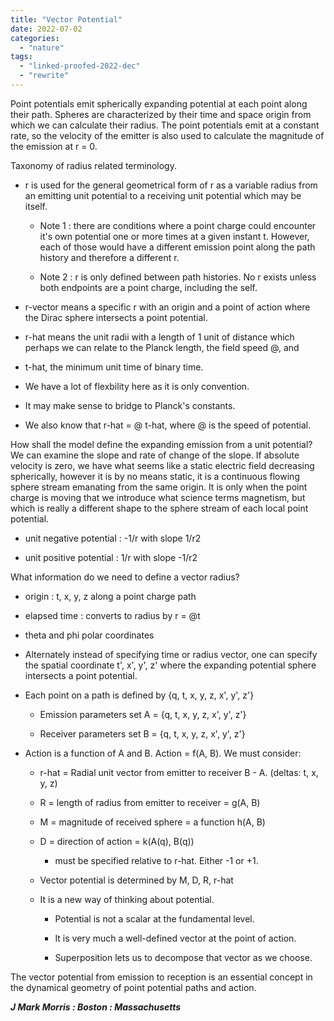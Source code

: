 ```yaml
---
title: "Vector Potential"
date: 2022-07-02
categories: 
  - "nature"
tags: 
  - "linked-proofed-2022-dec"
  - "rewrite"
---
```


Point potentials emit spherically expanding potential at each point along their path. Spheres are characterized by their time and space origin from which we can calculate their radius. The point potentials emit at a constant rate, so the velocity of the emitter is also used to calculate the magnitude of the emission at r = 0.

Taxonomy of radius related terminology.

- r is used for the general geometrical form of r as a variable radius from an emitting unit potential to a receiving unit potential which may be itself.
    - Note 1 : there are conditions where a point charge could encounter it's own potential one or more times at a given instant t. However, each of those would have a different emission point along the path history and therefore a different r.
    
    - Note 2 : r is only defined between path histories. No r exists unless both endpoints are a point charge, including the self.

- r-vector means a specific r with an origin and a point of action where the Dirac sphere intersects a point potential.

- r-hat means the unit radii with a length of 1 unit of distance which perhaps we can relate to the Planck length, the field speed @, and

- t-hat, the minimum unit time of binary time.

- We have a lot of flexbility here as it is only convention.

- It may make sense to bridge to Planck's constants.

- We also know that r-hat = @ t-hat, where @ is the speed of potential.

How shall the model define the expanding emission from a unit potential? We can examine the slope and rate of change of the slope. If absolute velocity is zero, we have what seems like a static electric field decreasing spherically, however it is by no means static, it is a continuous flowing sphere stream emanating from the same origin. It is only when the point charge is moving that we introduce what science terms magnetism, but which is really a different shape to the sphere stream of each local point potential.

- unit negative potential : -1/r with slope 1/r2

- unit positive potential : 1/r with slope -1/r2

What information do we need to define a vector radius?

- origin : t, x, y, z along a point charge path

- elapsed time : converts to radius by r = @t

- theta and phi polar coordinates

- Alternately instead of specifying time or radius vector, one can specify the spatial coordinate t', x', y', z' where the expanding potential sphere intersects a point potential.

- Each point on a path is defined by {q, t, x, y, z, x', y', z'}
    - Emission parameters set A = {q, t, x, y, z, x', y', z'}
    
    - Receiver parameters set B = {q, t, x, y, z, x', y', z'}

- Action is a function of A and B. Action = f(A, B). We must consider:
    - r-hat = Radial unit vector from emitter to receiver B - A. (deltas: t, x, y, z)
    
    - R = length of radius from emitter to receiver = g(A, B)
    
    - M = magnitude of received sphere = a function h(A, B)
    
    - D = direction of action = k(A(q), B(q))
        - must be specified relative to r-hat. Either -1 or +1.
    
    - Vector potential is determined by M, D, R, r-hat
    
    - It is a new way of thinking about potential.
        - Potential is not a scalar at the fundamental level.
        
        - It is very much a well-defined vector at the point of action.
        
        - Superposition lets us to decompose that vector as we choose.

The vector potential from emission to reception is an essential concept in the dynamical geometry of point potential paths and action.

**_J Mark Morris : Boston : Massachusetts_**
